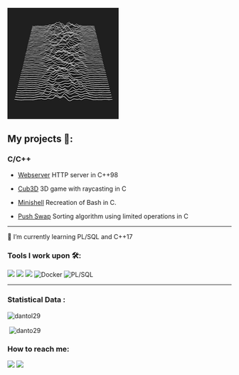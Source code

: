 ![](https://github.com/dantol29/born2beroot/blob/main/joy.gif)

## My projects 💼: 
### C/C++
* [Webserver](https://github.com/dantol29/webserver) HTTP server in C++98

* [Cub3D](https://github.com/42Alena/CUB3D) 3D game with raycasting in C

* [Minishell](https://github.com/dantol29/minishell) Recreation of Bash in C.
  
* [Push Swap](https://github.com/dantol29/push_swap) Sorting algorithm using limited operations in C
 
<hr>

🌱 I’m currently learning PL/SQL and C++17

### Tools I work upon 🛠: 

<img src="https://img.shields.io/badge/c++%20-%2300599C.svg?&style=for-the-badge&logo=c%2B%2B&logoColor=white">  <img src="https://img.shields.io/badge/c%20-%2300599C.svg?&style=for-the-badge&logo=c%2B%2B&logoColor=white">   <img src="https://img.shields.io/badge/python%20-%2314354C.svg?&style=for-the-badge&logo=python&logoColor=white">
![Docker](https://img.shields.io/badge/docker-%230db7ed.svg?style=for-the-badge&logo=docker&logoColor=white) ![PL/SQL](https://img.shields.io/badge/plsql-%235C1F87.svg?style=for-the-badge&logo=plsql)
<hr>

<h3>Statistical Data :</h3>
<p><img align="center"
    src="https://github-readme-stats.vercel.app/api/top-langs?username=dantol29&show_icons=true&locale=en&bg_color=0d1117&text_color=ffffff&layout=compact"
    alt="dantol29" 
    bg_color=#808080/></p>

<p>&nbsp;<img align="center" src="https://github-readme-stats.vercel.app/api?username=dantol29&show_icons=true&locale=en&bg_color=0d1117&text_color=ffffff&repo=convoychat"
    alt="danto29" /></p>
    
### How to reach me:

<img src="https://img.shields.io/badge/dantol29@gmail.com-%23D14836.svg?&style=for-the-badge&logo=gmail&logoColor=white" href="dantol29@gmail.com">   <a  href="https://www.instagram.com/dantol29/"><img src="https://img.shields.io/badge/@dantol29-%23E4405F.svg?&style=for-the-badge&logo=instagram&logoColor=white"></a>   <a href="https://www.linkedin.com/in/sharannyobasu/"> 

